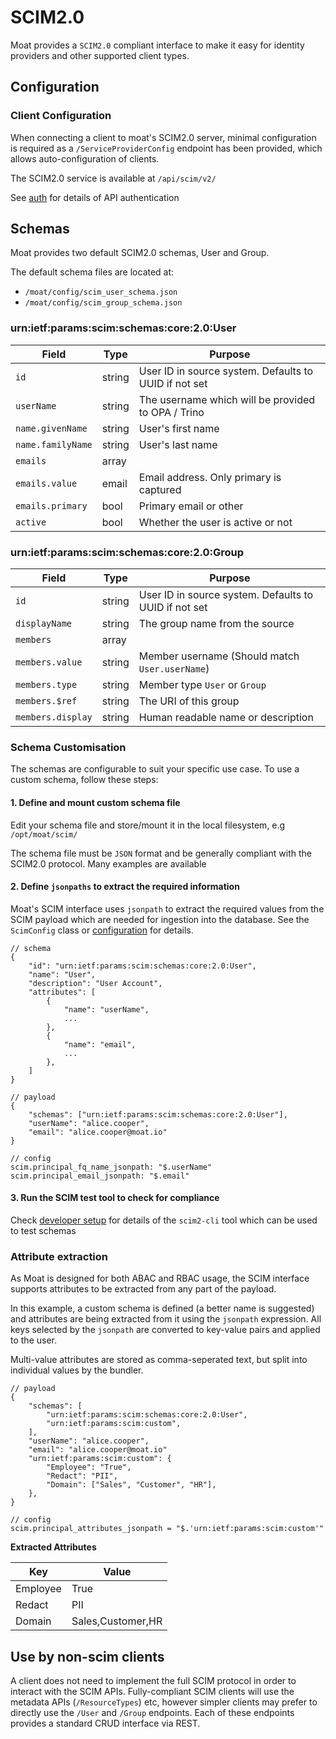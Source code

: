 # SCIM2.0
Moat provides a `SCIM2.0` compliant interface to make it easy for identity providers and other supported client types.

## Configuration
### Client Configuration
When connecting a client to moat's SCIM2.0 server, minimal configuration is required as a `/ServiceProviderConfig` 
endpoint has been provided, which allows auto-configuration of clients. 

The SCIM2.0 service is available at `/api/scim/v2/`

See [auth](../security/auth.md) for details of API authentication 

## Schemas
Moat provides two default SCIM2.0 schemas, User and Group. 

The default schema files are located at:

* `/moat/config/scim_user_schema.json`
* `/moat/config/scim_group_schema.json`

### urn:ietf:params:scim:schemas:core:2.0:User

| Field             | Type   | Purpose                                               |
|-------------------|--------|-------------------------------------------------------|
| `id`              | string | User ID in source system. Defaults to UUID if not set |
| `userName`        | string | The username which will be provided to OPA / Trino    |
| `name.givenName`  | string | User's first name                                     |
| `name.familyName` | string | User's last name                                      |
| `emails`          | array  |                                                       |
| `emails.value`    | email  | Email address. Only primary is captured               |
| `emails.primary`  | bool   | Primary email or other                                |
| `active`          | bool   | Whether the user is active or not                     |



### urn:ietf:params:scim:schemas:core:2.0:Group

| Field             | Type   | Purpose                                               |
|-------------------|--------|-------------------------------------------------------|
| `id`              | string | User ID in source system. Defaults to UUID if not set |
| `displayName`     | string | The group name from the source                        |
| `members`         | array  |                                                       |
| `members.value`   | string | Member username (Should match `User.userName`)        |
| `members.type`    | string | Member type `User` or `Group`                         |
| `members.$ref`    | string | The URI of this group                                 |
| `members.display` | string | Human readable name or description                    |


### Schema Customisation
The schemas are configurable to suit your specific use case. To use a custom schema, follow these steps:

#### 1. Define and mount custom schema file
Edit your schema file and store/mount it in the local filesystem, e.g `/opt/moat/scim/`

The schema file must be `JSON` format and be generally compliant with the SCIM2.0 protocol. Many examples are available

#### 2. Define `jsonpaths` to extract the required information
Moat's SCIM interface uses `jsonpath` to extract the required values from the SCIM payload which are needed for ingestion
into the database. See the `ScimConfig` class or [configuration](../config/properties.md) for details.

```
// schema
{
    "id": "urn:ietf:params:scim:schemas:core:2.0:User",
    "name": "User",
    "description": "User Account",
    "attributes": [
        {
            "name": "userName",
            ...
        },
        {
            "name": "email",
            ...
        },
    ]
}

// payload
{
    "schemas": ["urn:ietf:params:scim:schemas:core:2.0:User"],
    "userName": "alice.cooper",
    "email": "alice.cooper@moat.io"
}

// config
scim.principal_fq_name_jsonpath: "$.userName"
scim.principal_email_jsonpath: "$.email"
```

#### 3. Run the SCIM test tool to check for compliance
Check [developer setup](../developer_setup.md) for details of the `scim2-cli` tool which can be used to test schemas

### Attribute extraction
As Moat is designed for both ABAC and RBAC usage, the SCIM interface supports attributes to be extracted from any part of the payload.

In this example, a custom schema is defined (a better name is suggested) and attributes are being extracted from it using the `jsonpath`
expression. All keys selected by the `jsonpath` are converted to key-value pairs and applied to the user.

Multi-value attributes are stored as comma-seperated text, but split into individual values by the bundler.

```
// payload
{
    "schemas": [
        "urn:ietf:params:scim:schemas:core:2.0:User",
        "urn:ietf:params:scim:custom",
    ],
    "userName": "alice.cooper",
    "email": "alice.cooper@moat.io"
    "urn:ietf:params:scim:custom": {
        "Employee": "True",
        "Redact": "PII",
        "Domain": ["Sales", "Customer", "HR"],
    },
}

// config
scim.principal_attributes_jsonpath = "$.'urn:ietf:params:scim:custom'"
```

**Extracted Attributes**

| Key          | Value             |
|--------------|-------------------|
| Employee     | True              |
| Redact       | PII               |
| Domain       | Sales,Customer,HR |



## Use by non-scim clients
A client does not need to implement the full SCIM protocol in order to interact with the SCIM APIs. Fully-compliant 
SCIM clients will use the metadata APIs (`/ResourceTypes`) etc, however simpler clients may prefer to directly use the
`/User` and `/Group` endpoints. Each of these endpoints provides a standard CRUD interface via REST.


